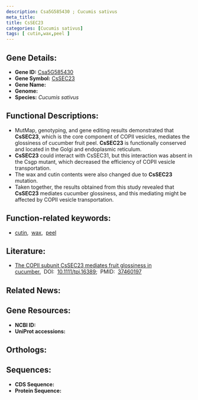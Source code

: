 ```yaml
---
description: Csa5G585430 ; Cucumis sativus
meta_title:
title: CsSEC23
categories: [Cucumis sativus]
tags: [ cutin,wax,peel ]
---
```


## Gene Details:
- **Gene ID:** [Csa5G585430]()
- **Gene Symbol:** <u>CsSEC23</u>
- **Gene Name:** 
- **Genome:** []()
- **Species:** *Cucumis sativus*

## Functional Descriptions:
   - MutMap, genotyping, and gene editing results demonstrated that **CsSEC23**, which is the core component of COPII vesicles, mediates the glossiness of cucumber fruit peel. **CsSEC23** is functionally conserved and located in the Golgi and endoplasmic reticulum.
   - **CsSEC23** could interact with CsSEC31, but this interaction was absent in the Csgp mutant, which decreased the efficiency of COPII vesicle transportation. 
   - The wax and cutin contents were also changed due to **CsSEC23** mutation.
   - Taken together, the results obtained from this study revealed that **CsSEC23** mediates cucumber glossiness, and this mediating might be affected by COPII vesicle transportation.

## Function-related keywords:
   - [cutin](/tags/cutin/),&nbsp;&nbsp;[wax](/tags/wax/),&nbsp;&nbsp;[peel](/tags/peel/)

## Literature:
   - [The COPII subunit CsSEC23 mediates fruit glossiness in cucumber.](https://doi.org/10.1111/tpj.16389)&nbsp;&nbsp;DOI:&nbsp;&nbsp;[10.1111/tpj.16389](https://doi.org/10.1111/tpj.16389);&nbsp;&nbsp;PMID:&nbsp;&nbsp;[37460197](https://pubmed.ncbi.nlm.nih.gov/37460197/)

## Related News:

## Gene Resources:
- **NCBI ID:**  [](https://www.ncbi.nlm.nih.gov/gene/?term=)
- **UniProt accessions:**  [](https://www.uniprot.org/uniprotkb//entry)

## Orthologs:

## Sequences:
- **CDS Sequence:**
- **Protein Sequence:**
